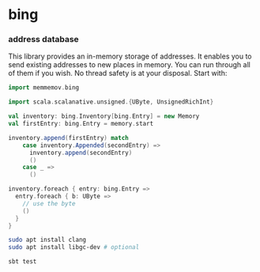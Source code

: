 # bing
### address database

This library provides an in-memory storage of addresses.
It enables you to send existing addresses to new places in memory.
You can run through all of them if you wish.
No thread safety is at your disposal.
Start with:

```scala
import memmemov.bing

import scala.scalanative.unsigned.{UByte, UnsignedRichInt}

val inventory: bing.Inventory[bing.Entry] = new Memory
val firstEntry: bing.Entry = memory.start

inventory.append(firstEntry) match
    case inventory.Appended(secondEntry) =>
      inventory.append(secondEntry)
      ()
    case _ =>
      ()

inventory.foreach { entry: bing.Entry =>
  entry.foreach { b: UByte =>
    // use the byte
    ()
  }
}
```

```bash
sudo apt install clang
sudo apt install libgc-dev # optional

sbt test
```
